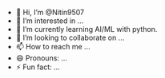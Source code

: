 - 👋 Hi, I’m @Nitin9507
- 👀 I’m interested in ...
- 🌱 I’m currently learning AI/ML with python.
- 💞️ I’m looking to collaborate on ...
- 📫 How to reach me ...
- 😄 Pronouns: ...
- ⚡ Fun fact: ...

<!---
Nitin9507/Nitin is a ✨ special ✨ repository because its `README.md` (this file) appears on your GitHub profile.
You can click the Preview link to take a look at your changes.
--->
